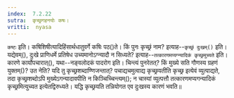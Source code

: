 ```yaml
---
index:  7.2.22
sutra:  कृच्छ्रगहनयोः कषः।
vritti:  nyasa
---
```


`कष्टः` इति। कषिशिषीत्यादिहिंसार्थधातुवर्गे कषिः पठ()ते। किं पुनः कृच्छ्रं नाम? इत्याह--`कृच्छ्रं दुःखम्()` इति। यद्येवम्(), दुःखे प्राणिधर्मे प्रतिषेध उच्यमानोऽग्न्यादौ न सिध्यते? इत्याह--`तत्कारणमप्यग्न्यादिकं कृच्छ्रमुच्यते` इति। कारणे कार्योपचारात्(), यथा--नङ्वलोदकं पादरोग इति। चिन्त्यं पुनरेतत्? किं मुख्ये सति गौणस्य ग्रहणं युक्तम्()? उत नेति? यदि तु कृच्छ्रशब्दाण्णिजन्तात्? पचाद्यचमुत्वाद्य कृच्छ्रयतीति कृच्छ्र इत्येवं व्युत्पाद्यते, तदा कृच्छ्रशब्दोऽपि मुख्येऽगन्यादावपीति न किञ्चिच्चिन्त्यम्(); न चास्यां व्युत्पत्तौ तत्कारणमप्यगन्यादिकं कृच्छ्रमित्युच्यत इत्येतद्विरुध्यते। यद्धि कृच्छ्रयति तन्नियोगत एव दुःखस्य कारणं भवति॥
